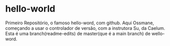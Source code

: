 # hello-world
Primeiro Repositório, o famoso hello-word, com github.
Aqui Ossmane, começando a usar o controlador de versão, com a instrutora Su, da Caelum.
Esta é uma branch(readme-edits) de master(que é a main branch) de wello-word.

